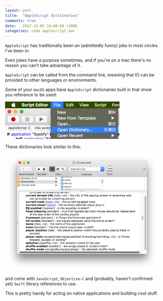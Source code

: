```yaml
---
layout: post
title:  "AppleScript dictionaries"
comments: true
date:   2017-12-05 14:00:00 +1000
categories: code applescript mac
---
```


`AppleScript` has traditionally been an (admittedly funny) joke in most circles I've been in.

Even jokes have a purpose sometimes, and if you're on a mac there's no reason you can't take advantage of it.

`AppleScript` can be called from the command line, meaning that IO can be provided to other languages or environments.

Some of your `macOS` apps have `AppleScript` dictionaries built in that show you reference to be used:

![open dictionary](/images/dictionary.png)

These dictionaries look similar to this:

![itunes](/images/itunes.png)

and come with `JavaScript`, `Objective-C` and (probably, haven't confirmed yet) `Swift` library references to use.

This is pretty handy for acting on native applications and building cool stuff.
